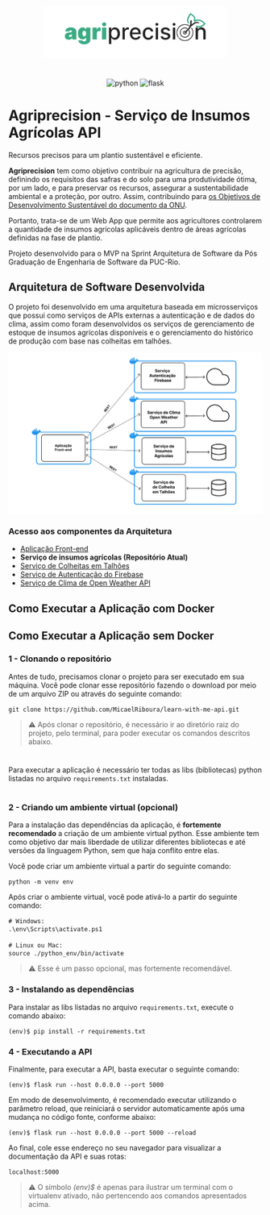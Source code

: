 <p align="center" style="margin: 40px 0">
    <img src="./doc-images/logo.svg" height="100px">
</p>

<div align="center">

![python](https://img.shields.io/badge/Python-3776AB?style=for-the-badge&logo=python&logoColor=white)
![flask](https://img.shields.io/badge/flask-%23000.svg?style=for-the-badge&logo=flask&logoColor=white)

</div>

# Agriprecision - Serviço de Insumos Agrícolas API

Recursos precisos para um plantio sustentável e eficiente.

**Agriprecision** tem como objetivo contribuir na agricultura de precisão, definindo os requisitos das safras e do solo para uma produtividade ótima, por um lado, e para preservar os recursos, assegurar a sustentabilidade ambiental e a proteção, por outro. Assim, contribuindo para [os Objetivos de Desenvolvimento Sustentável do documento da ONU](https://brasil.un.org/pt-br/sdgs).

Portanto, trata-se de um Web App que permite aos agricultores controlarem a quantidade de insumos agrícolas aplicáveis dentro de áreas agrícolas definidas na fase de plantio.

Projeto desenvolvido para o MVP na Sprint Arquitetura de Software da Pós Graduação de Engenharia de Software da PUC-Rio.


## Arquitetura de Software Desenvolvida

O projeto foi desenvolvido em uma arquitetura baseada em microsserviços que possui como serviços de APIs externas a autenticação e de dados do clima, assim como foram desenvolvidos os serviços de gerenciamento de estoque de insumos agrícolas disponíveis e o gerenciamento do histórico de produção com base nas colheitas em talhões.

![diagrama da arquitetura](./doc-images/arq-diagram.jpg)


### Acesso aos componentes da Arquitetura

- [Aplicação Front-end]()
- **Serviço de insumos agrícolas (Repositório Atual)**
- [Serviço de Colheitas em Talhões]()
-  [Serviço de Autenticação do Firebase]()
-  [Serviço de Clima de Open Weather API]()

## Como Executar a Aplicação com Docker


## Como Executar a Aplicação sem Docker

### 1 - Clonando o repositório
Antes de tudo, precisamos clonar o projeto para ser executado em sua máquina. Você pode clonar esse repositório fazendo o download por meio de um arquivo ZIP ou através do seguinte comando:

```
git clone https://github.com/MicaelRiboura/learn-with-me-api.git
```

> ⚠️ Após clonar o repositório, é necessário ir ao diretório raiz do projeto, pelo terminal, para poder executar os comandos descritos abaixo.

#

Para executar a aplicação é necessário ter todas as libs (bibliotecas) python listadas no arquivo `requirements.txt` instaladas. 

#

### 2 - Criando um ambiente virtual (opcional)

Para a instalação das dependências da aplicação, é **fortemente recomendado** a criação de um ambiente virtual python. Esse ambiente tem como objetivo dar mais liberdade de utilizar diferentes bibliotecas e até versões da linguagem Python, sem que haja conflito entre elas.

Você pode criar um  ambiente virtual a partir do seguinte comando:

```
python -m venv env
```

Após criar o ambiente virtual, você pode ativá-lo a partir do seguinte comando:

```
# Windows:
.\env\Scripts\activate.ps1

# Linux ou Mac:
source ./python_env/bin/activate
```

> ⚠️ Esse é um passo opcional, mas fortemente recomendável.

### 3 - Instalando as dependências

Para instalar as libs listadas no arquivo `requirements.txt`, execute o comando abaixo:

```
(env)$ pip install -r requirements.txt
```
### 4 - Executando a API
Finalmente, para executar a API, basta executar o seguinte comando:

```
(env)$ flask run --host 0.0.0.0 --port 5000
```

Em modo de desenvolvimento, é recomendado executar utilizando o parâmetro reload, que reiniciará o servidor automaticamente após uma mudança no código fonte, conforme abaixo:

```
(env)$ flask run --host 0.0.0.0 --port 5000 --reload
```

Ao final, cole esse endereço no seu navegador para visualizar a documentação da API e suas rotas:

```
localhost:5000
```

> ⚠️ O símbolo *(env)$* é apenas para ilustrar um terminal com o virtualenv ativado, não pertencendo aos comandos apresentados acima.